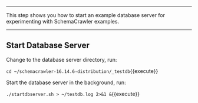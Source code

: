 -----

This step shows you how to start an example database server for experimenting with SchemaCrawler examples.

-----

## Start Database Server

Change to the database server directory, run:

`cd ~/schemacrawler-16.14.6-distribution/_testdb`{{execute}}

Start the database server in the background, run:

`./startdbserver.sh > ~/testdb.log 2>&1 &`{{execute}}
